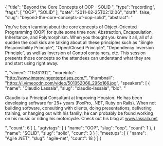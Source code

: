 {
  "title": "Beyond the Core Concepts of OOP - SOLID ",
  "type": "recording",
  "tags": [
    "OOP",
    "SOLID"
  ],
  "date": "2011-02-25T02:12:06",
  "draft": false,
  "slug": "beyond-the-core-concepts-of-oop-solid",
  "abstract": "<p>You&rsquo;ve been learning about the core concepts of Object-Oriented Programming (OOP) for quite some time now: Abstraction, Encapsulation, Inheritance, and Polymorphism. When you thought you knew it all, all of a sudden the cool kids are talking about all these principles such as \"Single Responsibility Principle\", \"Open/Closed Principle\", \"Dependency Inversion Principle\", as well as Inversion of Control containers, etc. This session presents those concepts so the attendees can understand what they are and start using right away.</p>",
  "vimeo": "115131312",
  "moreinfo": "http://www.improvingenterprises.com/",
  "thumbnail": "https://i.vimeocdn.com/video/501052066_295x166.jpg",
  "speakers": [
    {
      "name": "Claudio Lassala",
      "slug": "claudio-lassala",
      "bio": "<p>Claudio is a Principal Consultant at Improving Houston. He has been developing software for 25+ years (FoxPro, .NET, Ruby on Rails). When not building software, consulting with clients, doing presentations, delivering training, or hanging out with his family, he can probably be found working on his music or riding his motorcycle. Check out his blog at www.lassala.net</p>",
      "count": 6
    }
  ],
  "ugtvtags": [
    {
      "name": "OOP",
      "slug": "oop",
      "count": 1
    },
    {
      "name": "SOLID",
      "slug": "solid",
      "count": 3
    }
  ],
  "meetups": [
    {
      "name": "Agile .NET",
      "slug": "agile-net",
      "count": 18
    }
  ]
}